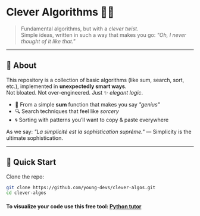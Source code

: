 # Clever Algorithms 🧠✨  

> Fundamental algorithms, but with a *clever twist*.  
> Simple ideas, written in such a way that makes you go: *"Oh, I never thought of it like that."*  

---

## 🌟 About  
This repository is a collection of basic algorithms (like sum, search, sort, etc.), implemented in **unexpectedly smart ways**.  
Not bloated. Not over-engineered. Just ✨ *elegant logic*.  

- 🧮 From a simple **sum** function that makes you say *"genius"*  
- 🔍 Search techniques that feel like *sorcery*  
- 🌀 Sorting with patterns you’ll want to copy & paste everywhere  

As we say: *"La simplicité est la sophistication suprême."* — Simplicity is the ultimate sophistication.  

---

## 🚀 Quick Start  

Clone the repo:  

```bash
git clone https://github.com/young-devs/clever-algos.git
cd clever-algos
```  
#### To visualize your code use this free tool: [Python tutor](https://pythontutor.com/render.html#mode=edit)
